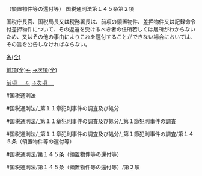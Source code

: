（領置物件等の還付等）
国税通則法第１４５条第２項

国税庁長官、国税局長又は税務署長は、前項の領置物件、差押物件又は記録命令付差押物件について、その返還を受けるべき者の住所若しくは居所がわからないため、又はその他の事由によりこれを還付することができない場合においては、その旨を公告しなければならない。

[条(全)](国税通則法＿＿＿＿＿第１４５条_.md)

[前項(全)←](国税通則法＿＿＿＿＿第１４５条第１項_.md)    [→次項(全)](国税通則法＿＿＿＿＿第１４５条第３項_.md)

[前項 　 ←](国税通則法＿＿＿＿＿第１４５条第１項.md)    [→次項 　 ](国税通則法＿＿＿＿＿第１４５条第３項.md)



#国税通則法

#国税通則法/_第１１章犯則事件の調査及び処分

#国税通則法/_第１１章犯則事件の調査及び処分/_第１節犯則事件の調査

#国税通則法/_第１１章犯則事件の調査及び処分/_第１節犯則事件の調査/第１４５条（領置物件等の還付等）

#国税通則法/第１４５条（領置物件等の還付等）

#国税通則法/第１４５条（領置物件等の還付等）/第２項

